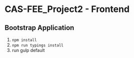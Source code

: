 # CAS-FEE_Project2 - Frontend

## Bootstrap Application

1. `npm install`
2. `npm run typings install`
3. run gulp default